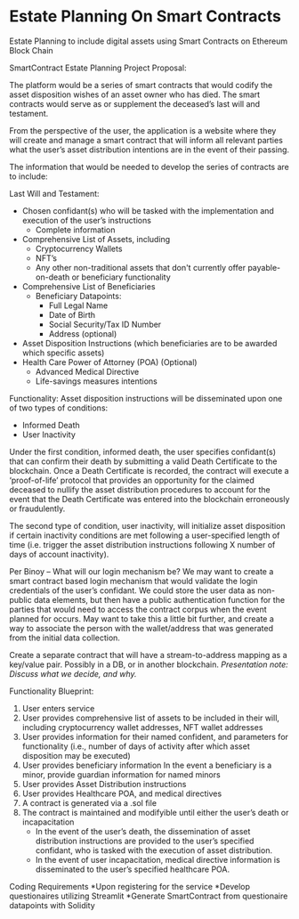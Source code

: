 # Estate Planning On Smart Contracts
Estate Planning to include digital assets using Smart Contracts on Ethereum Block Chain

SmartContract Estate Planning Project Proposal:

The platform would be a series of smart contracts that would codify the asset disposition wishes of an asset owner who has died. The smart contracts would serve as or supplement the deceased’s last will and testament.

From the perspective of the user, the application is a website where they will create and manage a smart contract that will inform all relevant parties what the user’s asset distribution intentions are in the event of their passing.

The information that would be needed to develop the series of contracts are to include:

Last Will and Testament:


* Chosen confidant(s) who will be tasked with the implementation and execution of the user’s instructions
    * Complete information
* Comprehensive List of Assets, including
    * Cryptocurrency Wallets
    * NFT’s 
    * Any other non-traditional assets that don't currently offer payable-on-death or beneficiary functionality
* Comprehensive List of Beneficiaries
    * Beneficiary Datapoints:
      * Full Legal Name
      * Date of Birth
      * Social Security/Tax ID Number
      * Address (optional)
* Asset Disposition Instructions (which beneficiaries are to be awarded which specific assets)
* Health Care Power of Attorney (POA) (Optional)
    * Advanced Medical Directive
    * Life-savings measures intentions

Functionality:  Asset disposition instructions will be disseminated upon one of two types of conditions:

* Informed Death
* User Inactivity

Under the first condition, informed death, the user specifies confidant(s) that can confirm their death by submitting a valid Death Certificate to the blockchain. Once a Death Certificate is recorded, the contract will execute a ‘proof-of-life’ protocol that provides an opportunity for the claimed deceased to nullify the asset distribution procedures to account for the event that the Death Certificate was entered into the blockchain erroneously or fraudulently. 

The second type of condition, user inactivity, will initialize asset disposition if certain inactivity conditions are met following a user-specified length of time (i.e. trigger the asset distribution instructions following X number of days of account inactivity).

Per Binoy – What will our login mechanism be? We may want to create a smart contract based login mechanism that would validate the login credentials of the user’s confidant. We could store the user data as non-public data elements, but then have a public authentication function for the parties that would need to access the contract corpus when the event planned for occurs. May want to take this a little bit further, and create a way to associate the person with the wallet/address that was generated from the initial data collection.

Create a separate contract that will have a stream-to-address mapping as a key/value pair. Possibly in a DB, or in another blockchain. *Presentation note: Discuss what we decide, and why.*

Functionality Blueprint:

1. User enters service
2. User provides comprehensive list of assets to be included in their will, including cryptocurrency wallet addresses, NFT wallet addresses
3. User provides information for their named confident, and parameters for functionality (i.e., number of days of activity after which asset disposition may be executed)
4. User provides beneficiary information
    In the event a beneficiary is a minor, provide guardian information for named minors
5. User provides Asset Distribution instructions
6. User provides Healthcare POA, and medical directives
7. A contract is generated via a .sol file
8. The contract is maintained and modifyible until either the user’s death or incapacitation
    - In the event of the user’s death, the dissemination of asset distribution instructions are provided to the user’s specified confidant, who is tasked with the execution of asset distribution.
    - In the event of user incapacitation, medical directive information is disseminated to the user’s specified healthcare POA.


Coding Requirements
*Upon registering for the service
*Develop questionaires utilizing Streamlit
*Generate SmartContract from questionaire datapoints with Solidity
